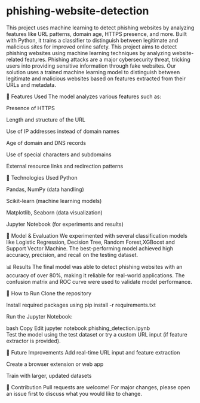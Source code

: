 # phishing-website-detection
This project uses machine learning to detect phishing websites by analyzing features like URL patterns, domain age, HTTPS presence, and more. Built with Python, it trains a classifier to distinguish between legitimate and malicious sites for improved online safety.
This project aims to detect phishing websites using machine learning techniques by analyzing website-related features. Phishing attacks are a major cybersecurity threat, tricking users into providing sensitive information through fake websites. Our solution uses a trained machine learning model to distinguish between legitimate and malicious websites based on features extracted from their URLs and metadata.

🧠 Features Used
The model analyzes various features such as:

Presence of HTTPS

Length and structure of the URL

Use of IP addresses instead of domain names

Age of domain and DNS records

Use of special characters and subdomains

External resource links and redirection patterns

🔧 Technologies Used
Python

Pandas, NumPy (data handling)

Scikit-learn (machine learning models)

Matplotlib, Seaborn (data visualization)

Jupyter Notebook (for experiments and results)

🧪 Model & Evaluation
We experimented with several classification models like Logistic Regression, Decision Tree, Random Forest,XGBoost and Support Vector Machine. The best-performing model achieved high accuracy, precision, and recall on the testing dataset.

📊 Results
The final model was able to detect phishing websites with an accuracy of over 80%, making it reliable for real-world applications. The confusion matrix and ROC curve were used to validate model performance.

🚀 How to Run
Clone the repository

Install required packages using pip install -r requirements.txt

Run the Jupyter Notebook:

bash
Copy
Edit
jupyter notebook phishing_detection.ipynb  
Test the model using the test dataset or try a custom URL input (if feature extractor is provided).

🔐 Future Improvements
Add real-time URL input and feature extraction

Create a browser extension or web app

Train with larger, updated datasets

🙌 Contribution
Pull requests are welcome! For major changes, please open an issue first to discuss what you would like to change.

